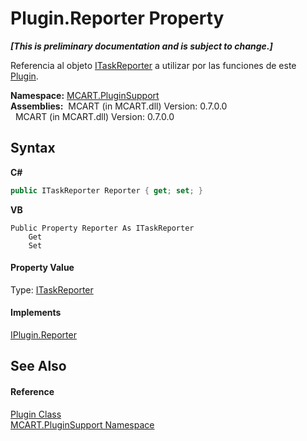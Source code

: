 # Plugin.Reporter Property 
 _**\[This is preliminary documentation and is subject to change.\]**_

Referencia al objeto <a href="33635590-5f82-4893-14af-1a5de20591b5">ITaskReporter</a> a utilizar por las funciones de este <a href="a9773c1d-7ff5-ea9a-06bc-836b7335120f">Plugin</a>.

**Namespace:**&nbsp;<a href="4abc7841-aae2-1ecc-94fa-a3d251746bda">MCART.PluginSupport</a><br />**Assemblies:**&nbsp;&nbsp;MCART (in MCART.dll) Version: 0.7.0.0<br />&nbsp;&nbsp;MCART (in MCART.dll) Version: 0.7.0.0<br />

## Syntax

**C#**<br />
``` C#
public ITaskReporter Reporter { get; set; }
```

**VB**<br />
``` VB
Public Property Reporter As ITaskReporter
	Get
	Set
```


#### Property Value
Type: <a href="33635590-5f82-4893-14af-1a5de20591b5">ITaskReporter</a>

#### Implements
<a href="8a7b31e4-e7ee-7fb9-7122-d6786dc1e3e1">IPlugin.Reporter</a><br />

## See Also


#### Reference
<a href="a9773c1d-7ff5-ea9a-06bc-836b7335120f">Plugin Class</a><br /><a href="4abc7841-aae2-1ecc-94fa-a3d251746bda">MCART.PluginSupport Namespace</a><br />